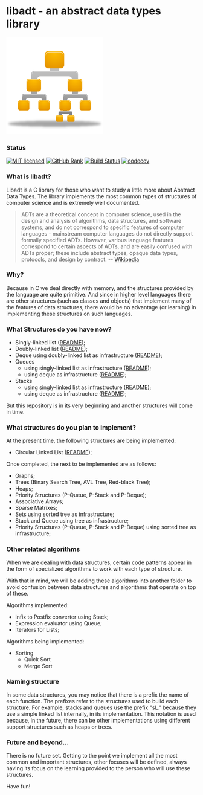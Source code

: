 # libadt - an abstract data types library
![BinaryTree](logo.png)

### Status

[![MIT licensed](https://img.shields.io/github/license/vndmtrx/libadt.svg)](https://github.com/vndmtrx/libadt/blob/master/LICENSE)
[![GitHub Rank](https://reporank.com/vndmtrx/libadt)](https://reporank.com)
[![Build Status](https://travis-ci.org/vndmtrx/libadt.svg?branch=master)](https://travis-ci.org/vndmtrx/libadt)
[![codecov](https://codecov.io/gh/vndmtrx/libadt/branch/master/graph/badge.svg)](https://codecov.io/gh/vndmtrx/libadt)

### What is libadt?

Libadt is a C library for those who want to study a little more about Abstract Data Types. The library implements the most common types of structures of computer science and is extremely well documented.

> ADTs are a theoretical concept in computer science, used in the design and analysis of algorithms, data structures, and software systems, and do not correspond to specific features of computer languages - mainstream computer languages do not directly support formally specified ADTs. However, various language features correspond to certain aspects of ADTs, and are easily confused with ADTs proper; these include abstract types, opaque data types, protocols, and design by contract.
> -- [Wikipedia](http://en.wikipedia.org/wiki/Abstract_data_type)

### Why?

Because in C we deal directly with memory, and the structures provided by the language are quite primitive. And since in higher level languages there are other structures (such as classes and objects) that implement many of the features of data structures, there would be no advantage (or learning) in implementing these structures on such languages.

### What Structures do you have now?

* Singly-linked list ([README](lib/lists/README.md#singly-linked-lists));
* Doubly-linked list ([README](lib/lists/README.md#doubly-linked-lists));
* Deque using doubly-linked list as infrastructure ([README](lib/deques/README.md));
* Queues
  * using singly-linked list as infrastructure ([README](lib/queues/README.md));
  * using deque as infrastructure ([README](lib/queues/README.md));
* Stacks
  * using singly-linked list as infrastructure ([README](lib/stacks/README.md));
  * using deque as infrastructure ([README](lib/stacks/README.md));

But this repository is in its very beginning and another structures will come in time.

### What structures do you plan to implement?

At the present time, the following structures are being implemented:

* Circular Linked List ([README](lib/lists/README.md#a-special-case-circular-linked-lists));

Once completed, the next to be implemented are as follows:

* Graphs;
* Trees (Binary Search Tree, AVL Tree, Red-black Tree);
* Heaps;
* Priority Structures (P-Queue, P-Stack and P-Deque);
* Associative Arrays;
* Sparse Matrixes;
* Sets using sorted tree as infrastructure;
* Stack and Queue using tree as infrastructure;
* Priority Structures (P-Queue, P-Stack and P-Deque) using sorted tree as infrastructure;

### Other related algorithms

When we are dealing with data structures, certain code patterns appear in the form of specialized algorithms to work with each type of structure.

With that in mind, we will be adding these algorithms into another folder to avoid confusion between data structures and algorithms that operate on top of these.

Algorithms implemented:
 * Infix to Postfix converter using Stack;
 * Expression evaluator using Queue;
 * Iterators for Lists;

Algorithms being implemented:
 * Sorting
   * Quick Sort
   * Merge Sort

### Naming structure

In some data structures, you may notice that there is a prefix the name of each function. The prefixes refer to the structures used to build each structure. For example, stacks and queues use the prefix "sl_" because they use a simple linked list internally, in its implementation. This notation is used because, in the future, there can be other implementations using different support structures such as heaps or trees.

### Future and beyond...

There is no future set. Getting to the point we implement all the most common and important structures, other focuses will be defined, always having its focus on the learning provided to the person who will use these structures.

Have fun!
